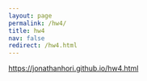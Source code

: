 ```yaml
---
layout: page
permalink: /hw4/
title: hw4
nav: false
redirect: /hw4.html
---
```


https://jonathanhori.github.io/hw4.html